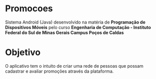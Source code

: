 # Promocoes

Sistema Android (Java) desenvolvido na matéria de **Programação de Dispositivos Móveis** pelo curso **Engenharia de Computação - Instituto Federal do Sul de Minas Gerais Campus Poços de Caldas**

# Objetivo

O aplicativo tem o intuito de criar uma rede de pessoas que possam cadastrar e avaliar promoções através da plataforma.
